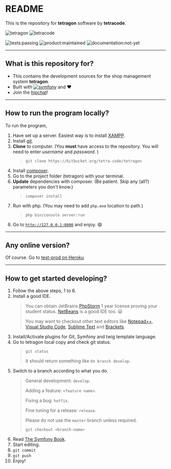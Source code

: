 # README #
This is the repository for **tetragon** software by **tetracode**.

![tetragon](https://bitbucket.org/account/user/tetra-code/projects/TET/avatar/256)
![tetracode](https://bitbucket.org/account/tetra-code/avatar/)

![tests:passing](https://img.shields.io/badge/tests-passing-green.svg)
![product:maintained](https://img.shields.io/badge/project-on--going-blue.svg)
![documentation:not-yet](https://img.shields.io/badge/documentation-not--yet-red.svg)
___

## What is this repository for? ##

* This contains the development sources for the shop management system **tetragon**.
* Built with [![symfony](http://symfony.com/logos/symfony_black_02.svg?v=4)](http://symfony.com/) and :heart:
* Join the [hipchat](https://tetracode.hipchat.com/home)!
___

## How to run the program locally? ##

To run the program,

1. Have set up a server. Easiest way is to install [XAMPP](https://www.apachefriends.org/).
2. Install [git](https://git-scm.com/). 
3. **Clone** to computer. (You **must** have access to the repository. You will need to enter *username* and *password*. )
   >     git clone https://bitbucket.org/tetra-code/tetragon 
4. Install [composer](https://getcomposer.org/).
5. Go to the project folder (tetragon) with your terminal. 
6. **Update** dependencies with composer. (Be patient. Skip any (all?) parameters you don't know.)
   >     composer install
7. Run with php. (You may need to add `php.exe` location to path.)
   >     php bin/console server:run
8. Go to [`http://127.0.0.1:8000`](http://127.0.0.1:8000) and enjoy. :smile:
___

## Any online version? ##

Of course. Go to [test-prod on Heroku](http://tetragon.heroku.com/)

---

## How to get started developing? ##

1. Follow the above steps, 1 to 6.
2. Install a good IDE. 
   > You can obtain JetBrains [PhpStorm](https://www.jetbrains.com/phpstorm/) 1 year license proving your student status. 
   > [NetBeans](https://netbeans.org/) is a good IDE too. :smiley:
   >
   > You may want to checkout other text editors like [Notepad++](https://notepad-plus-plus.org/), [Visual Studio Code](https://code.visualstudio.com/), [Sublime Text](http://www.sublimetext.com/3) and [Brackets](http://brackets.io/). 
3. Install/Activate plugins for Git, Symfony and twig template language. 
4. Go to tetragon local copy and check git status. 
   >     git status
   > It should return something like `On branch develop`.
5. Switch to a branch according to what you do.
   > General development: `develop`. 
   >
   > Adding a feature: `<feature name>`.
   >
   > Fixing a bug: `hotfix`.
   > 
   > Fine tuning for a release: `release`.
   >
   > Please do not use the `master` branch unless required.
   >
   >     git checkout <branch-name>
6. Read [The Symfony Book](http://symfony.com/doc/current/book/index.html).
7. Start editing.
8. ``` git commit ```
9. ``` git push ```
10. Enjoy!